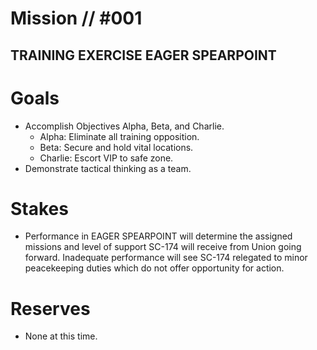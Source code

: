 # Mission // #001 
## TRAINING EXERCISE EAGER SPEARPOINT
# Goals
- Accomplish Objectives Alpha, Beta, and Charlie.
  - Alpha: Eliminate all training opposition.
  - Beta: Secure and hold vital locations.
  - Charlie: Escort VIP to safe zone.
- Demonstrate tactical thinking as a team.

# Stakes
- Performance in EAGER SPEARPOINT will determine the assigned missions and level of support SC-174 will receive from Union going forward. Inadequate performance will see SC-174 relegated to minor peacekeeping duties which do not offer opportunity for action. 

# Reserves
- None at this time.
